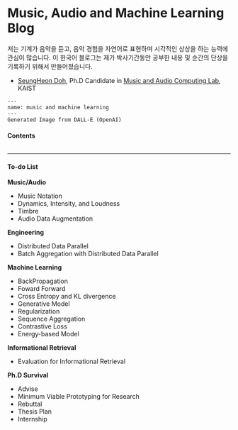# Music, Audio and Machine Learning Blog

저는 기계가 음악을 듣고, 음악 경험을 자연어로 표현하며 시각적인 상상을 하는 능력에 관심이 많습니다. 이 한국어 블로그는 제가 박사기간동안 공부한 내용 및 순간의 단상을 기록하기 위해서 만들어졌습니다.
- [SeungHeon Doh](https://seungheondoh.github.io/), Ph.D Candidate in [Music and Audio Computing Lab](https://mac.kaist.ac.kr/), KAIST


```{figure} ./images/front.png
---
name: music and machine learning
---
Generated Image from DALL-E (OpenAI)
```

#### Contents

```{tableofcontents}
```

-------------------

#### To-do List

**Music/Audio**
- Music Notation
- Dynamics, Intensity, and Loudness
- Timbre
- Audio Data Augmentation

**Engineering**
- Distributed Data Parallel
- Batch Aggregation with Distributed Data Parallel

**Machine Learning**
- BackPropagation
- Foward Forward
- Cross Entropy and KL divergence
- Generative Model
- Regularization
- Sequence Aggregation
- Contrastive Loss
- Energy-based Model

**Informational Retrieval**
- Evaluation for Informational Retrieval

**Ph.D Survival**
- Advise
- Minimum Viable Prototyping for Research
- Rebuttal
- Thesis Plan
- Internship